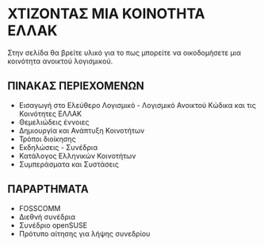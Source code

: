 # ΧΤΙΖΟΝΤΑΣ ΜΙΑ ΚΟΙΝΟΤΗΤΑ ΕΛΛΑΚ

Στην σελίδα θα βρείτε υλικό για το πως μπορείτε να οικοδομήσετε μια κοινότητα ανοικτού λογισμικού.

## ΠΙΝΑΚΑΣ ΠΕΡΙΕΧΟΜΕΝΩΝ

* Εισαγωγή στο Ελεύθερο Λογισμικό - Λογισμικό Ανοικτού Κώδικα και τις Κοινότητες ΕΛΛΑΚ   
* Θεμελιώδεις έννοιες   
* Δημιουργία και Ανάπτυξη Κοινοτήτων   
* Τρόποι διοίκησης   
* Εκδηλώσεις - Συνέδρια   
* Κατάλογος Ελληνικών Κοινοτήτων   
* Συμπεράσματα και Συστάσεις   

## ΠΑΡΑΡΤΗΜΑΤΑ
* FOSSCOMM   
* Διεθνή συνέδρια   
* Συνέδριο openSUSE   
* Πρότυπο αίτησης για λήψης συνεδρίου   
